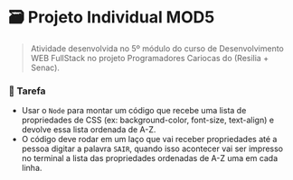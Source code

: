 # 🗃 Projeto Individual MOD5
> Atividade desenvolvida no 5º módulo do curso de Desenvolvimento WEB FullStack no projeto Programadores Cariocas do (Resilia + Senac).

### 🎯 Tarefa
- Usar o ``Node`` para montar um código que recebe uma
lista de propriedades de CSS (ex: background-color, font-size,
text-align) e devolve essa lista ordenada de A-Z.
- O código deve rodar em um laço que vai receber propriedades até
a pessoa digitar a palavra ``SAIR``, quando isso acontecer vai ser
impresso no terminal a lista das propriedades ordenadas de A-Z
uma em cada linha.
